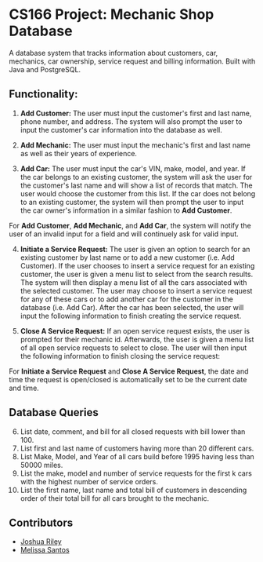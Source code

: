 # CS166 Project: Mechanic Shop Database
A database system that tracks information about customers, car, mechanics, car ownership, service request and billing information. Built with Java and PostgreSQL.

## Functionality:
 1. **Add Customer:** The user must input the customer's first and last name, phone number, and address. The system will also prompt the user to input the customer's car information into the database as well.

 2. **Add Mechanic:** The user must input the mechanic's first and last name as well as their years of experience.
   
 3. **Add Car:** The user must input the car's VIN, make, model, and year. If the car belongs to an existing customer, the system will ask the user for the customer's last name and will show a list of records that match. The user would choose the customer from this list. If the car does not belong to an existing customer, the system will then prompt the user to input the car owner's information in a similar fashion to **Add Customer**.
 
 For **Add Customer**, **Add Mechanic**, and **Add Car**, the system will notify the user of an invalid input for a field and will continuely ask for valid input.
 
 4. **Initiate a Service Request:** The user is given an option to search for an existing customer by last name or to add a new customer (i.e. Add Customer). If the user chooses to insert a service request for an existing customer, the user is given a menu list to select from the search results. The system will then display a menu list of all the cars associated with the selected customer. The user may choose to insert a service request for any of these cars or to add another car for the customer in the database (i.e. Add Car). After the car has been selected, the user will input the following information to finish creating the service request.

 5. **Close A Service Request:** If an open service request exists, the user is prompted for their mechanic id. Afterwards, the user is given a menu list of all open service requests to select to close. The user will then input the following information to finish closing the service request:
   
For **Initiate a Service Request** and **Close A Service Request**, the date and time the request is open/closed is automatically set to be the current date and time.

## Database Queries
 6. List date, comment, and bill for all closed requests with bill lower than 100.
 7. List first and last name of customers having more than 20 different cars.
 8. List Make, Model, and Year of all cars build before 1995 having less than 50000 miles.
 9. List the make, model and number of service requests for the first k cars with the highest number of service orders.
 10. List the first name, last name and total bill of customers in descending order of their total bill for all cars brought to the mechanic.
 
## Contributors
 + [Joshua Riley](https://github.com/jrile002)
 + [Melissa Santos](https://github.com/melsantos)
